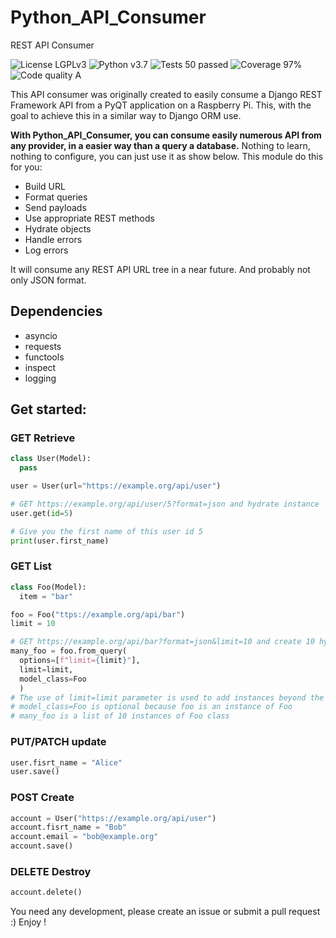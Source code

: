 # Python_API_Consumer
REST API Consumer

![License LGPLv3](https://img.shields.io/badge/license-LGPLv3-blue "License LGPLv3")
![Python v3.7](https://img.shields.io/badge/python-v3.7-blue "Python v3.7")
![Tests 50 passed](https://img.shields.io/badge/tests-50%20passed-green "Tests 50 passed")
![Coverage 97%](https://img.shields.io/badge/coverage-97-green "Coverage 97%")
![Code quality A](https://img.shields.io/badge/code%20quality-A-green "Code quality A")

This API consumer was originally created to easily consume a Django REST Framework API from a PyQT application on a Raspberry Pi.
This, with the goal to achieve this in a similar way to Django ORM use.

__With Python_API_Consumer, you can consume easily numerous API from any provider, in a easier way than a query a database.__
Nothing to learn, nothing to configure, you can just use it as show below.
This module do this for you:
* Build URL
* Format queries
* Send payloads
* Use appropriate REST methods
* Hydrate objects
* Handle errors
* Log errors

It will consume any REST API URL tree in a near future.
And probably not only JSON format.

## Dependencies
* asyncio
* requests
* functools
* inspect
* logging

## Get started:

### GET Retrieve
```py
class User(Model):
  pass

user = User(url="https://example.org/api/user")

# GET https://example.org/api/user/5?format=json and hydrate instance
user.get(id=5)

# Give you the first name of this user id 5
print(user.first_name)
```

### GET List
```py
class Foo(Model):
  item = "bar"

foo = Foo("ttps://example.org/api/bar")
limit = 10

# GET https://example.org/api/bar?format=json&limit=10 and create 10 hydrated instances of Foo from api/bar/
many_foo = foo.from_query(
  options=[f"limit={limit}"],
  limit=limit,
  model_class=Foo
  )
# The use of limit=limit parameter is used to add instances beyond the DRF page_size configuration.
# model_class=Foo is optional because foo is an instance of Foo
# many_foo is a list of 10 instances of Foo class
```

### PUT/PATCH update
```py
user.fisrt_name = "Alice"
user.save()
```

### POST Create
```py
account = User("https://example.org/api/user")
account.fisrt_name = "Bob"
account.email = "bob@example.org"
account.save()
```

### DELETE Destroy
```py
account.delete()
```

You need any development, please create an issue or submit a pull request :)
Enjoy !
